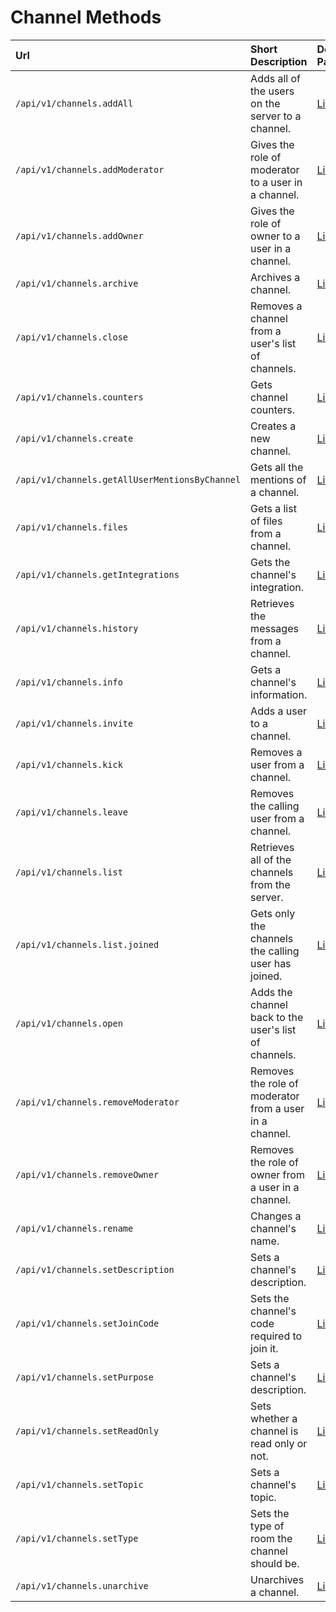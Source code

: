 # Channel Methods

| Url | Short Description | Details Page |
| :--- | :--- | :--- |
| `/api/v1/channels.addAll` | Adds all of the users on the server to a channel. | [Link](addall/) |
| `/api/v1/channels.addModerator` | Gives the role of moderator to a user in a channel. | [Link](addmoderator/) |
| `/api/v1/channels.addOwner` | Gives the role of owner to a user in a channel. | [Link](addowner/) |
| `/api/v1/channels.archive` | Archives a channel. | [Link](archive/) |
| `/api/v1/channels.close` | Removes a channel from a user's list of channels. | [Link](close/) |
| `/api/v1/channels.counters` | Gets channel counters. | [Link](counters/) |
| `/api/v1/channels.create` | Creates a new channel. | [Link](create/) |
| `/api/v1/channels.getAllUserMentionsByChannel`| Gets all the mentions of a channel. | [Link](getallusermentionsbychannel/)   |
| `/api/v1/channels.files` | Gets a list of files from a channel. | [Link](files/) |
| `/api/v1/channels.getIntegrations` | Gets the channel's integration. | [Link](getintegrations/)
| `/api/v1/channels.history` | Retrieves the messages from a channel. | [Link](history/) |
| `/api/v1/channels.info` | Gets a channel's information. | [Link](info/) |
| `/api/v1/channels.invite` | Adds a user to a channel. | [Link](invite/) |
| `/api/v1/channels.kick` | Removes a user from a channel. | [Link](kick/) |
| `/api/v1/channels.leave` | Removes the calling user from a channel. | [Link](leave/) |
| `/api/v1/channels.list` | Retrieves all of the channels from the server. | [Link](list/) |
| `/api/v1/channels.list.joined` | Gets only the channels the calling user has joined. | [Link](list-joined/) |
| `/api/v1/channels.open` | Adds the channel back to the user's list of channels. | [Link](open/) |
| `/api/v1/channels.removeModerator` | Removes the role of moderator from a user in a channel. | [Link](removemoderator/) |
| `/api/v1/channels.removeOwner` | Removes the role of owner from a user in a channel. | [Link](removeowner/) |
| `/api/v1/channels.rename` | Changes a channel's name. | [Link](rename/) |
| `/api/v1/channels.setDescription` | Sets a channel's description. | [Link](setdescription/) |
| `/api/v1/channels.setJoinCode` | Sets the channel's code required to join it. | [Link](setjoincode/) |
| `/api/v1/channels.setPurpose` | Sets a channel's description. | [Link](setpurpose/) |
| `/api/v1/channels.setReadOnly` | Sets whether a channel is read only or not. | [Link](setreadonly/) |
| `/api/v1/channels.setTopic` | Sets a channel's topic. | [Link](settopic/) |
| `/api/v1/channels.setType` | Sets the type of room the channel should be. | [Link](settype/) |
| `/api/v1/channels.unarchive` | Unarchives a channel. | [Link](unarchive/) |
